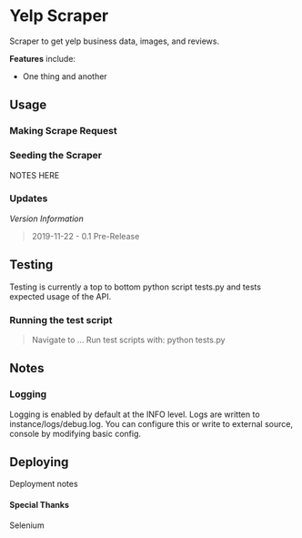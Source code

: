 # Yelp Scraper

Scraper to get yelp business data, images, and reviews.

**Features** include:

* One thing and another

## Usage

### Making Scrape Request

### Seeding the Scraper

NOTES HERE

### Updates

*Version Information*

> 2019-11-22 - 0.1 Pre-Release

## Testing

Testing is currently a top to bottom python script tests.py and tests expected usage of the API.

### Running the test script

> Navigate to ...
> Run test scripts with: python tests.py

## Notes



### Logging

Logging is enabled by default at the INFO level.  Logs are written to instance/logs/debug.log.  You can configure this or write to external source, console by modifying basic config.

## Deploying

Deployment notes

#### Special Thanks

Selenium